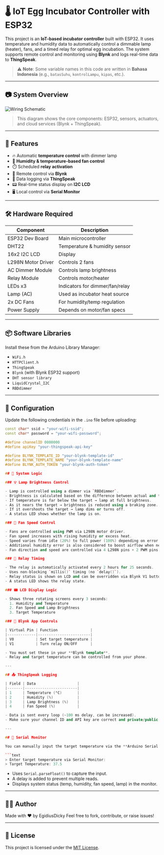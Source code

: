 # 🌡️ IoT Egg Incubator Controller with ESP32

This project is an **IoT-based incubator controller** built with ESP32. It uses temperature and humidity data to automatically control a dimmable lamp (heater), fans, and a timed relay for optimal egg incubation. The system supports remote control and monitoring using **Blynk** and logs real-time data to **ThingSpeak**.

> ⚠️ **Note**: Some variable names in this code are written in **Bahasa Indonesia** (e.g., `batasSuhu`, `kontrolLampu`, `kipas`, etc.).

---

## 📷 System Overview

![Wiring Schematic](assets/wiring-schematic.png)

> This diagram shows the core components: ESP32, sensors, actuators, and cloud services (Blynk + ThingSpeak).

---

## 🚀 Features

- 🔥 Automatic **temperature control** with dimmer lamp
- 💨 **Humidity & temperature-based fan control**
- ⏱️ Scheduled **relay activation**
- 📲 Remote control via **Blynk**
- 📡 Data logging via **ThingSpeak**
- 📟 Real-time status display on **I2C LCD**
- 🖥️ Local control via **Serial Monitor**

---

## 🛠️ Hardware Required

| Component              | Description                     |
|------------------------|---------------------------------|
| ESP32 Dev Board        | Main microcontroller            |
| DHT22                  | Temperature & humidity sensor   |
| 16x2 I2C LCD           | Display                         |
| L298N Motor Driver     | Controls 2 fans                 |
| AC Dimmer Module       | Controls lamp brightness        |
| Relay Module           | Controls motor/heater           |
| LEDs x3                | Indicators for dimmer/fan/relay |
| Lamp (AC)              | Used as incubator heat source   |
| 2x DC Fans             | For humidity/temp regulation    |
| Power Supply           | Depends on motor/fan specs      |

---

## 📦 Software Libraries

Install these from the Arduino Library Manager:

- `WiFi.h`
- `HTTPClient.h`
- `ThingSpeak`
- `Blynk` (with Blynk ESP32 support)
- `DHT sensor library`
- `LiquidCrystal_I2C`
- `RBDdimmer`

---

## 🔧 Configuration

Update the following credentials in the `.ino` file before uploading:

```cpp
const char* ssid = "your-wifi-ssid";
const char* password = "your-wifi-password";

#define channelID 0000000
#define apiKey "your-thingspeak-api-key"

#define BLYNK_TEMPLATE_ID "your-blynk-template-id"
#define BLYNK_TEMPLATE_NAME "your-blynk-template-name"
#define BLYNK_AUTH_TOKEN "your-blynk-auth-token"

## 🧠 System Logic

### 💡 Lamp Brightness Control

- Lamp is controlled using a dimmer via `RBDdimmer`.
- Brightness is calculated based on the difference between actual and target temperature.
- If temperature is far below the target → lamp at full brightness.
- As it nears the target → brightness is reduced using a braking zone.
- If it overshoots the target → lamp dims or turns off.
- A status LED shows whether the lamp is on.

### 💨 Fan Speed Control

- Fans are controlled using PWM via L298N motor driver.
- Fan speed increases with rising humidity or excess heat.
- Speed varies from idle (20%) to full power (100%) depending on error.
- Additional humidity error is also considered to boost airflow when needed.
- Fan direction and speed are controlled via 4 L298N pins + 2 PWM pins.

### 🔁 Relay Timing

- The relay is automatically activated every 2 hours for 25 seconds.
- Uses non-blocking `millis()` timing (no `delay()`).
- Relay status is shown on LCD and can be overridden via Blynk V1 button.
- A status LED shows the relay state.

### 📟 LCD Display Logic

- Shows three rotating screens every 3 seconds:
  1. Humidity and Temperature
  2. Fan Speed and Lamp Brightness
  3. Target Temperature

### 📲 Blynk App Controls

| Virtual Pin | Function               |
|-------------|------------------------|
| V0          | Set target temperature |
| V1          | Turn relay ON/OFF      |

- You must set these in your **Blynk template**.
- Relay and target temperature can be controlled from your phone.

---

## 📤 ThingSpeak Logging

| Field | Data                   |
|-------|------------------------|
| 1     | Temperature (°C)       |
| 2     | Humidity (%)           |
| 3     | Lamp Brightness (%)    |
| 4     | Fan Speed (%)          |

- Data is sent every loop (~100 ms delay, can be increased).
- Make sure your channel ID and API key are correct and private/public as you prefer.

---

## 🧪 Serial Monitor

You can manually input the target temperature via the **Arduino Serial Monitor**:

```text
> Enter target temperature via Serial Monitor:
> Target Temperature: 37.5
```

- Uses `Serial.parseFloat()` to capture the input.
- A delay is added to prevent multiple reads.
- Displays system status (temp, humidity, fan speed, lamp) in the monitor.

---

## 👨‍💻 Author

Made with ❤️ by EgidiusDicky 
Feel free to fork, contribute, or raise issues!

---

## 📜 License

This project is licensed under the [MIT License](LICENSE).